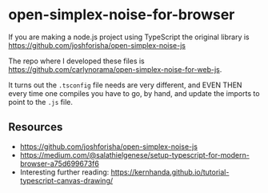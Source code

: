 # open-simplex-noise-for-browser

If you are making a node.js project using TypeScript the original library is https://github.com/joshforisha/open-simplex-noise-js

The repo where I developed these files is https://github.com/carlynorama/open-simplex-noise-for-web-js.

It turns out the `.tsconfig` file needs are very different, and EVEN THEN every time one compiles you have to go, by hand, and update the imports to point to the `.js` file. 
 
## Resources

* https://github.com/joshforisha/open-simplex-noise-js
* https://medium.com/@salathielgenese/setup-typescript-for-modern-browser-a75d699673f6
* Interesting further reading: https://kernhanda.github.io/tutorial-typescript-canvas-drawing/

